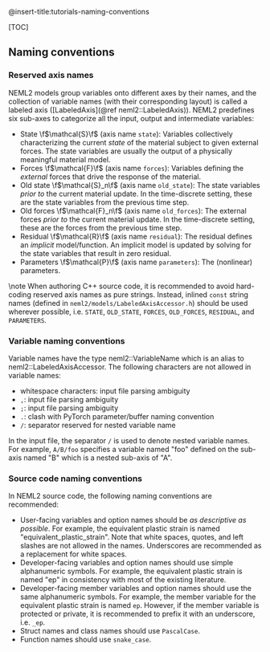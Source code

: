 @insert-title:tutorials-naming-conventions

[TOC]

## Naming conventions

### Reserved axis names

NEML2 models group variables onto different axes by their names, and the collection of variable names (with their corresponding layout) is called a labeled axis ([LabeledAxis](@ref neml2::LabeledAxis)). NEML2 predefines six sub-axes to categorize all the input, output and intermediate variables:
- State \f$\mathcal{S}\f$ (axis name `state`): Variables collectively characterizing the current _state_ of the material subject to given external forces. The state variables are usually the output of a physically meaningful material model.
- Forces \f$\mathcal{F}\f$ (axis name `forces`): Variables defining the _external_ forces that drive the response of the material.
- Old state \f$\mathcal{S}_n\f$ (axis name `old_state`): The state variables _prior to_ the current material update. In the time-discrete setting, these are the state variables from the previous time step.
- Old forces \f$\mathcal{F}_n\f$ (axis name `old_forces`): The external forces _prior to_ the current material update. In the time-discrete setting, these are the forces from the previous time step.
- Residual \f$\mathcal{R}\f$ (axis name `residual`): The residual defines an _implicit_ model/function. An implicit model is updated by solving for the state variables that result in zero residual.
- Parameters \f$\mathcal{P}\f$ (axis name `parameters`): The (nonlinear) parameters.

\note
When authoring C++ source code, it is recommended to avoid hard-coding reserved axis names as pure strings. Instead, inlined `const` string names (defined in `neml2/models/LabeledAxisAccessor.h`) should be used wherever possible, i.e. `STATE`, `OLD_STATE`, `FORCES`, `OLD_FORCES`, `RESIDUAL`, and `PARAMETERS`.

### Variable naming conventions

Variable names have the type neml2::VariableName which is an alias to neml2::LabeledAxisAccessor. The following characters are not allowed in variable names:
- whitespace characters: input file parsing ambiguity
- `,`: input file parsing ambiguity
- `;`: input file parsing ambiguity
- `.`: clash with PyTorch parameter/buffer naming convention
- `/`: separator reserved for nested variable name

In the input file, the separator `/` is used to denote nested variable names. For example, `A/B/foo` specifies a variable named "foo" defined on the sub-axis named "B" which is a nested sub-axis of "A".

### Source code naming conventions

In NEML2 source code, the following naming conventions are recommended:
- User-facing variables and option names should be _as descriptive as possible_. For example, the equivalent plastic strain is named "equivalent_plastic_strain". Note that white spaces, quotes, and left slashes are not allowed in the names. Underscores are recommended as a replacement for white spaces.
- Developer-facing variables and option names should use simple alphanumeric symbols. For example, the equivalent plastic strain is named "ep" in consistency with most of the existing literature.
- Developer-facing member variables and option names should use the same alphanumeric symbols. For example, the member variable for the equivalent plastic strain is named `ep`. However, if the member variable is protected or private, it is recommended to prefix it with an underscore, i.e. `_ep`.
- Struct names and class names should use `PascalCase`.
- Function names should use `snake_case`.
